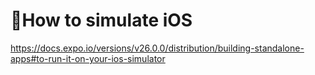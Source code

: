 # How to simulate iOS
https://docs.expo.io/versions/v26.0.0/distribution/building-standalone-apps#to-run-it-on-your-ios-simulator